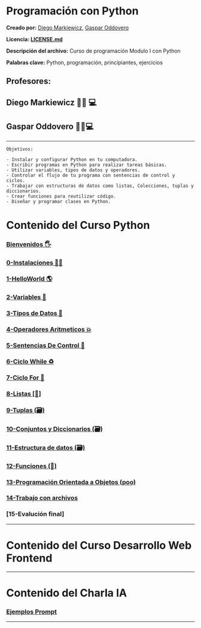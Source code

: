 # Programación con Python

**Creado por:** [Diego Markiewicz](), [Gaspar Oddovero](https://www.linkedin.com/in/gaspar-o-122803175/)

**Licencia: [LICENSE.md](LICENSE.md)**

**Descripción del archivo:** Curso de programación Modulo I con Python

**Palabras clave:** Python, programación, principiantes, ejercicios

## Profesores:

## Diego Markiewicz 🧙‍♂️ 💻

## Gaspar Oddovero 🧙‍♀️💻

---

```
Objetivos:

- Instalar y configurar Python en tu computadora.
- Escribir programas en Python para realizar tareas básicas.
- Utilizar variables, tipos de datos y operadores.
- Controlar el flujo de tu programa con sentencias de control y ciclos.
- Trabajar con estructuras de datos como listas, Colecciones, tuplas y diccionarios.
- Crear funciones para reutilizar código.
- Diseñar y programar clases en Python.
```

# Contenido del Curso Python

### [Bienvenidos 🖐](/pythonCurso/CursoPython/0-bienvenidos.md)

### [0-Instalaciones 👨‍🚀](/pythonCurso/CursoPython/0aA-instalaciones.md)

### [1-HelloWorld 🌎](/pythonCurso/CursoPython/1-HelloWorld.md)

### [2-Variables 🚨](/pythonCurso/CursoPython/2_variables.md)

### [3-Tipos de Datos 🛑](/pythonCurso/CursoPython/3_TiposDeDatos.md)

### [4-Operadores Aritmeticos 💥](/pythonCurso/CursoPython/4_OperadoresAritmeticos.md)

### [5-Sentencias De Control 🤯](/pythonCurso/CursoPython/5_SentenciasdeControl.md)

### [6-Ciclo While ♻](/pythonCurso/CursoPython/6_ciclo_while.md)

### [7-Ciclo For 🛂](/pythonCurso/CursoPython/7_cicloFor.md)

### [8-Listas [🛒]](/pythonCurso/CursoPython/8_listas.md)

### [9-Tuplas (🗃)](/pythonCurso/CursoPython/9_tuplas.md)

### [10-Conjuntos y Diccionarios (🗃)]()

### [11-Estructura de datos (🗃)]()

### [12-Funciones (🔩)](/pythonCurso/CursoPython/12_funciones.md)

### [13-Programación Orientada a Objetos (poo)](/pythonCurso/CursoPython/13_oop.md)

### [14-Trabajo con archivos](/pythonCurso/CursoPython/14_trabajoconarchivos.md)

### [15-Evalución final]

---

# Contenido del Curso Desarrollo Web Frontend

---

# Contenido del Charla IA

### [Ejemplos Prompt](/pythonCurso/Inteligencia%20Artificial/prompt.md)

---
